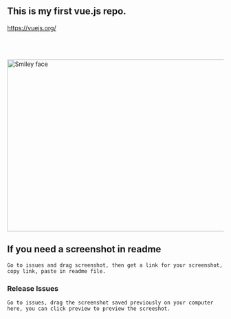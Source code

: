 ## This is my first vue.js repo.

<a>https://vuejs.org/</a>

<br/><br/><br/>
<img src="https://user-images.githubusercontent.com/20154419/27760533-e743637c-5e49-11e7-8fc6-11c529305887.png" alt="Smiley face" width="800" height="400">


## If you need a screenshot in readme
```
Go to issues and drag screenshot, then get a link for your screenshot, copy link, paste in readme file.
```

### Release Issues
```
Go to issues, drag the screenshot saved previously on your computer here, you can click preview to preview the screeshot.
```


